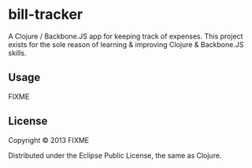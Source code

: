 # bill-tracker

A Clojure / Backbone.JS app for keeping track of expenses. This project exists for the 
sole reason of learning & improving Clojure & Backbone.JS skills.

## Usage

FIXME

## License

Copyright © 2013 FIXME

Distributed under the Eclipse Public License, the same as Clojure.
